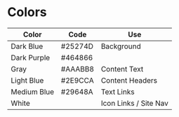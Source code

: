 # Colors

Color | Code | Use
----- | ---- | ---
Dark Blue | #25274D | Background
Dark Purple | #464866 |
Gray | #AAABB8 | Content Text
Light Blue | #2E9CCA | Content Headers
Medium Blue | #29648A | Text Links
White | | Icon Links / Site Nav